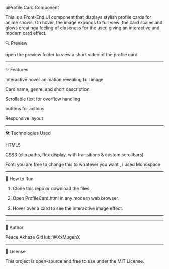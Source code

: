 uiProfile Card Component

This is a Front-End UI component that displays stylish profile cards for anime shows. On hover, the image expands to full view ,the card scales and glows  creatinga feeling of closeness for the user, giving an interactive and modern card effect.

🔍 Preview


open the preview folder to view a short video of the profile card


---

✨ Features

Interactive hover animation revealing full image

Card name, genre, and short description

Scrollable text for overflow handling

buttons for actions

Responsive layout



---

🛠️ Technologies Used

HTML5

CSS3 (clip paths, flex display, with transitions & custom scrollbars)

Font: you are free to change this to whatever you want , i used Monospace



---

🚀 How to Run

1. Clone this repo or download the files.


2. Open ProfileCard.html in any modern web browser.


3. Hover over a card to see the interactive image effect.




---


---

👤 Author

Peace Akhaze
GitHub: @XxMugenX


---

📄 License

This project is open-source and free to use under the MIT License.